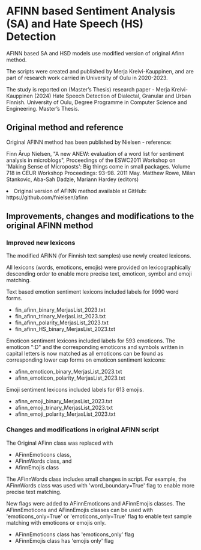 # AFINN based Sentiment Analysis (SA) and Hate Speech (HS) Detection

AFINN based SA and HSD models use modified version of original Afinn method.

The scripts were created and published by Merja Kreivi-Kauppinen, and are part of research work carried in University of Oulu in 2020-2023. 

The study is reported on (Master’s Thesis) research paper - Merja Kreivi-Kauppinen (2024) Hate Speech Detection of Dialectal, Granular and Urban Finnish. University of Oulu, Degree Programme in Computer Science and Engineering. Master’s Thesis.


## Original method and reference

Original AFINN method has been published by Nielsen - reference:

Finn Årup Nielsen, "A new ANEW: evaluation of a word list for sentiment analysis in microblogs", 
Proceedings of the ESWC2011 Workshop on 'Making Sense of Microposts': 
Big things come in small packages. Volume 718 in CEUR Workshop Proceedings: 93-98. 2011 May. 
Matthew Rowe, Milan Stankovic, Aba-Sah Dadzie, Mariann Hardey (editors)

<li>   Original version of AFINN method available at GitHub: https://github.com/fnielsen/afinn 


## Improvements, changes and modifications to the original AFINN method

### Improved new lexicons

The modified AFINN (for Finnish text samples) use newly created lexicons.

All lexicons (words, emoticons, emojis) were provided on lexicographically descending order
to enable more precise text, emoticon, symbol and emoji matching.

Text based emotion sentiment lexicons included labels for 9990 word forms.

- fin_afinn_binary_MerjasList_2023.txt
- fin_afinn_trinary_MerjasList_2023.txt
- fin_afinn_polarity_MerjasList_2023.txt
- fin_afinn_HS_binary_MerjasList_2023.txt

Emoticon sentiment lexicons included labels for 593 emoticons.
The emoticon ":D" and the corresponding emoticons and symbols written in capital letters 
is now matched as all emoticons can be found as corresponding lower cap forms
on emoticon sentiment lexicons:

- afinn_emoticon_binary_MerjasList_2023.txt
- afinn_emoticon_polarity_MerjasList_2023.txt

Emoji sentiment lexicons included labels for 613 emojis.

- afinn_emoji_binary_MerjasList_2023.txt
- afinn_emoji_trinary_MerjasList_2023.txt
- afinn_emoji_polarity_MerjasList_2023.txt


### Changes and modifications in original AFINN script

The Original AFinn class was replaced with

- AFinnEmoticons class,
- AFinnWords class, and
- AfinnEmojis class

The AFinnWords class includes small changes in script. For example, the AFinnWords class was used with 'word_boundary=True' flag to enable more precise text matching.

New flags were added to AFinnEmoticons and AFinnEmojis classes. The AFinnEmoticons and AFinnEmojis classes can be used with 'emoticons_only=True' or 'emoticons_only=True' flag to enable text sample matching with emoticons or emojis only.

- AFinnEmoticons class has 'emoticons_only' flag
- AFinnEmojis class has 'emojis only' flag
